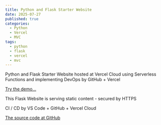 ```yaml
---
title: Python and Flask Starter Website
date: 2025-07-27
published: true
categories:
  - Python
  - Vercel
  - MVC
tags:
  - python
  - flask
  - vercel
  - mvc
---
```


Python and Flask Starter Website hosted at Vercel Cloud using Serverless Functions and implementing DevOps by GitHub + Vercel

<a href="https://flask-vercel-start-one.vercel.app/" target="_blank" title="Flask Website at Vercel">Try the demo...</a>

This Flask Website is serving static content - secured by HTTPS

CI / CD by VS Code + GitHub + Vercel Cloud 

<a href="https://github.com/persteenolsen/flask-vercel-start-one" target="_blank">The source code at GitHub</a>
